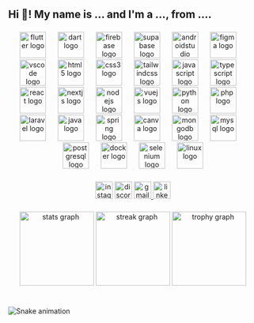 <h2 align="left">Hi 👋! My name is ... and I'm a ..., from ....</h2>

###

<div align="center">
  <img src="https://cdn.jsdelivr.net/gh/devicons/devicon/icons/flutter/flutter-original.svg" height="53" alt="flutter logo"  />
  <img width="16" />
  <img src="https://cdn.jsdelivr.net/gh/devicons/devicon/icons/dart/dart-original.svg" height="53" alt="dart logo"  />
  <img width="16" />
  <img src="https://cdn.jsdelivr.net/gh/devicons/devicon/icons/firebase/firebase-plain.svg" height="53" alt="firebase logo"  />
  <img width="16" />
  <img src="https://cdn.simpleicons.org/supabase/3ECF8E" height="53" alt="supabase logo"  />
  <img width="16" />
  <img src="https://cdn.jsdelivr.net/gh/devicons/devicon/icons/androidstudio/androidstudio-original.svg" height="53" alt="androidstudio logo"  />
  <img width="16" />
  <img src="https://cdn.jsdelivr.net/gh/devicons/devicon/icons/figma/figma-original.svg" height="53" alt="figma logo"  />
  <img width="16" />
  <img src="https://cdn.jsdelivr.net/gh/devicons/devicon/icons/vscode/vscode-original.svg" height="53" alt="vscode logo"  />
  <img width="16" />
  <img src="https://cdn.jsdelivr.net/gh/devicons/devicon/icons/html5/html5-original.svg" height="53" alt="html5 logo"  />
  <img width="16" />
  <img src="https://cdn.jsdelivr.net/gh/devicons/devicon/icons/css3/css3-original.svg" height="53" alt="css3 logo"  />
  <img width="16" />
  <img src="https://cdn.simpleicons.org/tailwindcss/06B6D4" height="53" alt="tailwindcss logo"  />
  <img width="16" />
  <img src="https://cdn.jsdelivr.net/gh/devicons/devicon/icons/javascript/javascript-original.svg" height="53" alt="javascript logo"  />
  <img width="16" />
  <img src="https://cdn.jsdelivr.net/gh/devicons/devicon/icons/typescript/typescript-original.svg" height="53" alt="typescript logo"  />
  <img width="16" />
  <img src="https://cdn.jsdelivr.net/gh/devicons/devicon/icons/react/react-original.svg" height="53" alt="react logo"  />
  <img width="16" />
  <img src="https://cdn.jsdelivr.net/gh/devicons/devicon/icons/nextjs/nextjs-original.svg" height="53" alt="nextjs logo"  />
  <img width="16" />
  <img src="https://cdn.jsdelivr.net/gh/devicons/devicon/icons/nodejs/nodejs-original.svg" height="53" alt="nodejs logo"  />
  <img width="16" />
  <img src="https://cdn.jsdelivr.net/gh/devicons/devicon/icons/vuejs/vuejs-original.svg" height="53" alt="vuejs logo"  />
  <img width="16" />
  <img src="https://cdn.jsdelivr.net/gh/devicons/devicon/icons/python/python-original.svg" height="53" alt="python logo"  />
  <img width="16" />
  <img src="https://cdn.jsdelivr.net/gh/devicons/devicon/icons/php/php-original.svg" height="53" alt="php logo"  />
  <img width="16" />
  <img src="https://cdn.jsdelivr.net/gh/devicons/devicon/icons/laravel/laravel-original.svg" height="53" alt="laravel logo"  />
  <img width="16" />
  <img src="https://cdn.jsdelivr.net/gh/devicons/devicon/icons/java/java-original.svg" height="53" alt="java logo"  />
  <img width="16" />
  <img src="https://cdn.jsdelivr.net/gh/devicons/devicon/icons/spring/spring-original.svg" height="53" alt="spring logo"  />
  <img width="16" />
  <img src="https://cdn.jsdelivr.net/gh/devicons/devicon/icons/canva/canva-original.svg" height="53" alt="canva logo"  />
  <img width="16" />
  <img src="https://cdn.jsdelivr.net/gh/devicons/devicon/icons/mongodb/mongodb-original.svg" height="53" alt="mongodb logo"  />
  <img width="16" />
  <img src="https://cdn.jsdelivr.net/gh/devicons/devicon/icons/mysql/mysql-original.svg" height="53" alt="mysql logo"  />
  <img width="16" />
  <img src="https://cdn.jsdelivr.net/gh/devicons/devicon/icons/postgresql/postgresql-original.svg" height="53" alt="postgresql logo"  />
  <img width="16" />
  <img src="https://cdn.jsdelivr.net/gh/devicons/devicon/icons/docker/docker-original.svg" height="53" alt="docker logo"  />
  <img width="16" />
  <img src="https://cdn.jsdelivr.net/gh/devicons/devicon/icons/selenium/selenium-original.svg" height="53" alt="selenium logo"  />
  <img width="16" />
  <img src="https://cdn.jsdelivr.net/gh/devicons/devicon/icons/linux/linux-original.svg" height="53" alt="linux logo"  />
</div>

###

<div align="center">
  <img src="https://img.shields.io/static/v1?message=Instagram&logo=instagram&label=&color=E4405F&logoColor=white&labelColor=&style=for-the-badge" height="35" alt="instagram logo"  />
  <img src="https://img.shields.io/static/v1?message=Discord&logo=discord&label=&color=7289DA&logoColor=white&labelColor=&style=for-the-badge" height="35" alt="discord logo"  />
  <a href="itsthecreator4real@gmail.com" target="_blank">
    <img src="https://img.shields.io/static/v1?message=Gmail&logo=gmail&label=&color=D14836&logoColor=white&labelColor=&style=for-the-badge" height="35" alt="gmail logo"  />
  </a>
  <a href="https://www.linkedin.com/in/elielyankine/" target="_blank">
    <img src="https://img.shields.io/static/v1?message=LinkedIn&logo=linkedin&label=&color=0077B5&logoColor=white&labelColor=&style=for-the-badge" height="35" alt="linkedin logo"  />
  </a>
</div>

###

<div align="center">
  <img src="https://github-readme-stats.vercel.app/api?username=itsTheCreator&hide_title=true&hide_rank=false&show_icons=true&include_all_commits=true&count_private=true&disable_animations=false&theme=dark&locale=en&hide_border=true&custom_title=Stats" height="150" alt="stats graph"  />
  <img src="https://streak-stats.demolab.com?user=itsTheCreator&locale=en&mode=daily&theme=dark&hide_border=true&border_radius=5&date_format=M%20j%5B,%20Y%5D" height="150" alt="streak graph"  />
  <img src="https://github-profile-trophy.vercel.app?username=itsTheCreator&theme=discord&no-bg=true&no-frame=true" height="150" alt="trophy graph"  />
</div>

###

<br clear="both">

<img src="https://raw.githubusercontent.com/itsTheCreator/itsTheCreator/output/snake.svg" alt="Snake animation" />

###
